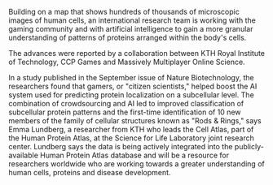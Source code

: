 Building on a map that shows hundreds of thousands of microscopic images of human cells, an international research team is working with the gaming community and with artificial intelligence to gain a more granular understanding of patterns of proteins arranged within the body's cells.

The advances were reported by a collaboration between KTH Royal Institute of Technology, CCP Games and Massively Multiplayer Online Science.

In a study published in the September issue of Nature Biotechnology, the researchers found that gamers, or "citizen scientists," helped boost the AI system used for predicting protein localization on a subcellular level. The combination of crowdsourcing and AI led to improved classification of subcellular protein patterns and the first-time identification of 10 new members of the family of cellular structures known as "Rods & Rings," says Emma Lundberg, a researcher from KTH who leads the Cell Atlas, part of the Human Protein Atlas, at the Science for Life Laboratory joint research center. Lundberg says the data is being actively integrated into the publicly-available Human Protein Atlas database and will be a resource for researchers worldwide who are working towards a greater understanding of human cells, proteins and disease development.
 

